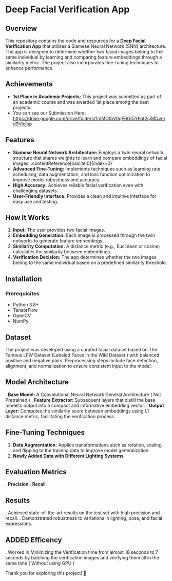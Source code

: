 # Deep Facial Verification App

## Overview

This repository contains the code and resources for a **Deep Facial Verification App** that utilizes a Siamese Neural Network (SNN) architecture. The app is designed to determine whether two facial images belong to the same individual by learning and comparing feature embeddings through a similarity metric. The project also incorporates fine-tuning techniques to enhance performance.

## Achievements

- **1st Place in Academic Projects:** This project was submitted as part of an academic course and was awarded 1st place among the best projects.
- You can see our Submission Here: https://drive.google.com/drive/folders/1mMOt5V0qF6Gr5YFqf2cjMQvmd9Vicjbp

## Features

- **Siamese Neural Network Architecture:** Employs a twin neural network structure that shares weights to learn and compare embeddings of facial images. :contentReference[oaicite:0]{index=0}
- **Advanced Fine-Tuning:** Implements techniques such as learning rate scheduling, data augmentation, and loss function optimization to improve model robustness and accuracy.
- **High Accuracy:** Achieves reliable facial verification even with challenging datasets.
- **User-Friendly Interface:** Provides a clean and intuitive interface for easy use and testing.

## How It Works

1. **Input:** The user provides two facial images.
2. **Embedding Generation:** Each image is processed through the twin networks to generate feature embeddings.
3. **Similarity Computation:** A distance metric (e.g., Euclidean or cosine) calculates the similarity between embeddings.
4. **Verification Decision:** The app determines whether the two images belong to the same individual based on a predefined similarity threshold.

## Installation

### Prerequisites

- Python 3.8+
- TensorFlow
- OpenCV
- NumPy

## Dataset
The project was developed using a curated facial dataset based on The Famous LFW Dataset (Labeled Faces in the Wild Dataset ) with balanced positive and negative pairs. Preprocessing steps include face detection, alignment, and normalization to ensure consistent input to the model.

## Model Architecture
 . **Base Model:** A Convolutional Neural Network General Architecture ( Not Pretrained )
 . **Feature Extractor:** Subsequent layers that distill the base model's output into a compact and informative embedding vector.
 . **Output Layer:** Computes the similarity score between embeddings using L1 distance metric, facilitating the verification process.

## Fine-Tuning Techniques
1. **Data Augmentation:** Applies transformations such as rotation, scaling, and flipping to the training data to improve model generalization.
2. **Newly Added Data with Different Lighting Systems**

## Evaluation Metrics
 . **Precision**
 . **Recall**

## Results
 . Achieved state-of-the-art results on the test set with high precision and recall.
 . Demonstrated robustness to variations in lighting, pose, and facial expressions.

## ADDED Efficency
 . Worked in Minimizing the Verification time from almost 18 seconds to 7 seconds by batching the verification images and verifying them all in the same time ( Without using GPU )

Thank you for exploring this project! 🚀
